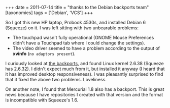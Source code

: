 +++
date = 2011-07-14
title = "thanks to the Debian backports team"
[taxonomies]
tags = ['Debian', 'VCS']
+++

So I got this new HP laptop, Probook 4530s, and installed Debian 6
(Squeeze) on it. I was left sitting with two unbearable problems:

-   The touchpad wasn't fully operational (GNOME Mouse Preferences
    didn't have a Touchpad tab where I could change the settings).
-   The video driver seemed to have a problem according to the output of
    **xvinfo** (`no adaptors present`).

I curiously looked at [the backports], and found Linux kernel 2.6.38
(Squeeze has 2.6.32). I didn't expect much from it, but installed it
anyway (I heard that it has improved desktop responsiveness). I was
pleasantly surprised to find that it fixed the above two problems.
Loveliness.

On another note, I found that Mercurial 1.8 also has a backport. This is
great news because I have repositories I created with that version and
the format is incompatible with Squeeze's 1.6.

  [the backports]: http://backports.debian.org/
